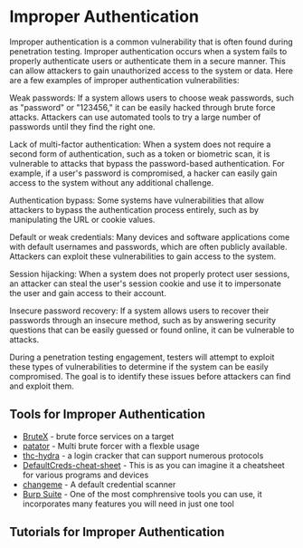 # Improper Authentication 

Improper authentication is a common vulnerability that is often found during penetration testing. Improper authentication occurs when a system fails to properly authenticate users or authenticate them in a secure manner. This can allow attackers to gain unauthorized access to the system or data. Here are a few examples of improper authentication vulnerabilities:

Weak passwords: If a system allows users to choose weak passwords, such as "password" or "123456," it can be easily hacked through brute force attacks. Attackers can use automated tools to try a large number of passwords until they find the right one.

Lack of multi-factor authentication: When a system does not require a second form of authentication, such as a token or biometric scan, it is vulnerable to attacks that bypass the password-based authentication. For example, if a user's password is compromised, a hacker can easily gain access to the system without any additional challenge.

Authentication bypass: Some systems have vulnerabilities that allow attackers to bypass the authentication process entirely, such as by manipulating the URL or cookie values.

Default or weak credentials: Many devices and software applications come with default usernames and passwords, which are often publicly available. Attackers can exploit these vulnerabilities to gain access to the system.

Session hijacking: When a system does not properly protect user sessions, an attacker can steal the user's session cookie and use it to impersonate the user and gain access to their account.

Insecure password recovery: If a system allows users to recover their passwords through an insecure method, such as by answering security questions that can be easily guessed or found online, it can be vulnerable to attacks.

During a penetration testing engagement, testers will attempt to exploit these types of vulnerabilities to determine if the system can be easily compromised. The goal is to identify these issues before attackers can find and exploit them.

## Tools for Improper Authentication
* [BruteX](https://github.com/1N3/BruteX) - brute force services on a target
* [patator](https://github.com/lanjelot/patator) - Multi brute forcer with a flexble usage
* [thc-hydra](https://github.com/vanhauser-thc/thc-hydra) - a login cracker that can support numerous protocols
* [DefaultCreds-cheat-sheet](https://github.com/ihebski/DefaultCreds-cheat-sheet) - This is as you can imagine it a cheatsheet for various programs and devices
* [changeme](https://github.com/ztgrace/changeme) - A default credential scanner
* [Burp Suite](https://portswigger.net/burp) - One of the most comphrensive tools you can use, it incorporates many features you will need in just one tool

## Tutorials for Improper Authentication